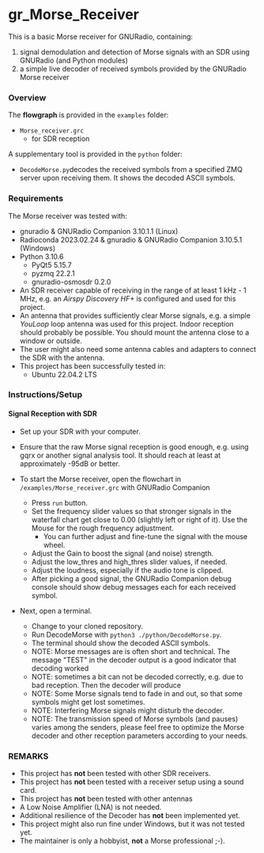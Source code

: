 # gr_Morse_Receiver
This is a basic Morse receiver for GNURadio, containing:
1. signal demodulation and detection of Morse signals with an SDR using GNURadio (and Python modules)
2. a simple live decoder of received symbols provided by the GNURadio Morse receiver

### Overview
The __flowgraph__ is provided in the `examples` folder:
+ `Morse_receiver.grc`
    + for SDR reception

A supplementary tool is provided in the `python` folder:
+ `DecodeMorse.py`decodes the received symbols from a specified ZMQ server upon receiving them. It shows the decoded ASCII symbols.

### Requirements
The Morse receiver was tested with:
+ gnuradio & GNURadio Companion 3.10.1.1 (Linux)
+ Radioconda 2023.02.24 & gnuradio & GNURadio Companion 3.10.5.1 (Windows)
+ Python 3.10.6
    + PyQt5 5.15.7
    + pyzmq 22.2.1
    + gnuradio-osmosdr 0.2.0
+ An SDR receiver capable of receiving in the range of at least 1 kHz - 1 MHz, e.g. an _Airspy Discovery HF+_ is configured and used for this project.
+ An antenna that provides sufficiently clear Morse signals, e.g. a simple _YouLoop_ loop antenna was used for this project. Indoor reception should probably be possible. You should mount the antenna close to a window or outside.
+ The user might also need some antenna cables and adapters to connect the SDR with the antenna.
+ This project has been successfully tested in:
    + Ubuntu 22.04.2 LTS

### Instructions/Setup

#### Signal Reception with SDR
+ Set up your SDR with your computer.
+ Ensure that the raw Morse signal reception is good enough, e.g. using gqrx or another signal analysis tool. It should reach at least at approximately -95dB or better.
+ To start the Morse receiver, open the flowchart in `/examples/Morse_receiver.grc` with GNURadio Companion
    + Press `run` button.
    + Set the frequency slider values so that stronger signals in the waterfall chart get close to 0.00 (slightly left or right of it). Use the Mouse for the rough frequency adjustment.
        + You can further adjust and fine-tune the signal with the mouse wheel.
    + Adjust the Gain to boost the signal (and noise) strength.
    + Adjust the low_thres and high_thres slider values, if needed.
    + Adjust the loudness, especially if the audio tone is clipped.
    + After picking a good signal, the GNURadio Companion debug console should show debug messages each for each received symbol.

+ Next, open a terminal.
    + Change to your cloned repository.
    + Run DecodeMorse with ```python3 ./python/DecodeMorse.py```.
    + The terminal should show the decoded ASCII symbols.
    + NOTE: Morse messages are is often short and technical. The message "TEST" in the decoder output is a good indicator that decoding worked
    + NOTE: sometimes a bit can not be decoded correctly, e.g. due to bad reception. Then the decoder will produce
    + NOTE: Some Morse signals tend to fade in and out, so that some symbols might get lost sometimes.
    + NOTE: Interfering Morse signals might disturb the decoder.
    + NOTE: The transmission speed of Morse symbols (and pauses) varies among the senders, please feel free to optimize the Morse decoder and other reception parameters according to your needs.

### REMARKS
+ This project has __not__ been tested with other SDR receivers.
+ This project has __not__ been tested with a receiver setup using a sound card.
+ This project has __not__ been tested with other antennas
+ A Low Noise Amplifier (LNA) is not needed.
+ Additional resilience of the Decoder has __not__ been implemented yet.
+ This project might also run fine under Windows, but it was not tested yet.
+ The maintainer is only a hobbyist, __not__ a Morse professional ;-).
